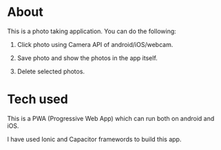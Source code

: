 # About

This is a photo taking application. You can do the following:

1. Click photo using Camera API of android/iOS/webcam.

2. Save photo and show the photos in the app itself.

3. Delete selected photos.

# Tech used

This is a PWA (Progressive Web App) which can run both on android and iOS. 

I have used Ionic and Capacitor framewords to build this app.